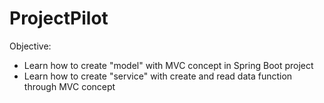 # ProjectPilot

Objective:
- Learn how to create "model" with MVC concept in Spring Boot project
- Learn how to create "service" with create and read data function through MVC concept